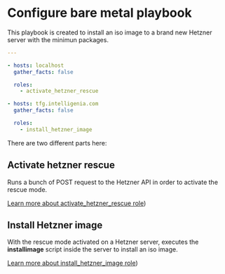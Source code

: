# Configure bare metal playbook
This playbook is created to install an iso image to a brand new Hetzner server with the minimun packages.



```yml
---

- hosts: localhost 
  gather_facts: false

  roles:
    - activate_hetzner_rescue

- hosts: tfg.intelligenia.com
  gather_facts: false

  roles:
    - install_hetzner_image
```
There are two different parts here:

## Activate hetzner rescue  
Runs a bunch of POST request to the Hetzner API in order to activate the
rescue mode.

[Learn more about activate_hetzner_rescue role](https://github.com/VictorMorenoJimenez/tfg2020/tree/master/ansible/roles/activate_hetzner_rescue))


## Install Hetzner image
With the rescue mode activated on a Hetzner server, executes the **installimage** script inside the server to install an iso image.

[Learn more about install_hetzner_image role](https://github.com/VictorMorenoJimenez/tfg2020/tree/master/ansible/roles/install_hetzner_image))